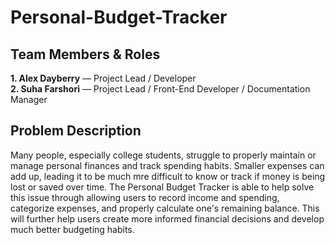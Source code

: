 # Personal-Budget-Tracker

## Team Members & Roles 
**1. Alex Dayberry** — Project Lead / Developer  
**2. Suha Farshori** — Project Lead / Front-End Developer / Documentation Manager

## Problem Description
Many people, especially college students, struggle to properly maintain or manage personal finances and track spending habits. Smaller expenses can add up, leading it to be much mre difficult to know or track if money is being lost or saved over time. The Personal Budget Tracker is able to help solve this issue through allowing users to record income and spending, categorize expenses, and properly calculate one's remaining balance. This will further help users create more informed financial decisions and develop much better budgeting habits. 

